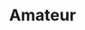 ---
title: Amateur
crosslinks:
- Ellie_Silk
- gonewild
- sarah_xxx
- YourSecretcrush
- RealGirls
- u_imguralbumbot
- Jentis92
- fashionblowjob
- PetiteGoneWild
- TowelGirls
- FindLingerie
- nuttinhere
- nsfw
- AlbumBabes
- holdthemoan
- BustyPetite
- handbra
- HighMileageHoles
- Bottomless_Vixens
- worldclassporn
---